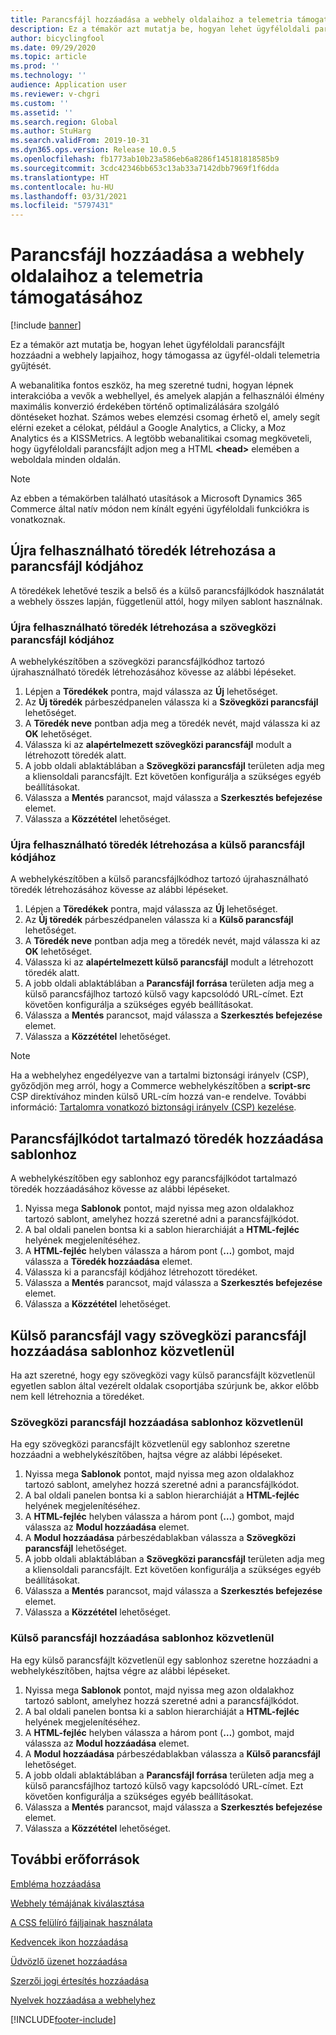 ```yaml
---
title: Parancsfájl hozzáadása a webhely oldalaihoz a telemetria támogatásához
description: Ez a témakör azt mutatja be, hogyan lehet ügyféloldali parancsfájlt hozzáadni a webhely lapjaihoz, hogy támogassa az ügyfél-oldali telemetria gyűjtését.
author: bicyclingfool
ms.date: 09/29/2020
ms.topic: article
ms.prod: ''
ms.technology: ''
audience: Application user
ms.reviewer: v-chgri
ms.custom: ''
ms.assetid: ''
ms.search.region: Global
ms.author: StuHarg
ms.search.validFrom: 2019-10-31
ms.dyn365.ops.version: Release 10.0.5
ms.openlocfilehash: fb1773ab10b23a586eb6a8286f145181818585b9
ms.sourcegitcommit: 3cdc42346bb653c13ab33a7142dbb7969f1f6dda
ms.translationtype: HT
ms.contentlocale: hu-HU
ms.lasthandoff: 03/31/2021
ms.locfileid: "5797431"
---
```

# <a name="add-script-code-to-site-pages-to-support-telemetry"></a>Parancsfájl hozzáadása a webhely oldalaihoz a telemetria támogatásához

[!include [banner](includes/banner.md)]

Ez a témakör azt mutatja be, hogyan lehet ügyféloldali parancsfájlt hozzáadni a webhely lapjaihoz, hogy támogassa az ügyfél-oldali telemetria gyűjtését.

A webanalitika fontos eszköz, ha meg szeretné tudni, hogyan lépnek interakcióba a vevők a webhellyel, és amelyek alapján a felhasználói élmény maximális konverzió érdekében történő optimalizálására szolgáló döntéseket hozhat. Számos webes elemzési csomag érhető el, amely segít elérni ezeket a célokat, például a Google Analytics, a Clicky, a Moz Analytics és a KISSMetrics. A legtöbb webanalitikai csomag megköveteli, hogy ügyféloldali parancsfájlt adjon meg a HTML **\<head\>**  elemében a weboldala minden oldalán.

> [!NOTE]
> Az ebben a témakörben található utasítások a Microsoft Dynamics 365 Commerce által natív módon nem kínált egyéni ügyféloldali funkciókra is vonatkoznak.

## <a name="create-a-reusable-fragment-for-your-script-code"></a>Újra felhasználható töredék létrehozása a parancsfájl kódjához

A töredékek lehetővé teszik a belső és a külső parancsfájlkódok használatát a webhely összes lapján, függetlenül attól, hogy milyen sablont használnak.

### <a name="create-a-reusable-fragment-for-your-inline-script-code"></a>Újra felhasználható töredék létrehozása a szövegközi parancsfájl kódjához

A webhelykészítőben a szövegközi parancsfájlkódhoz tartozó újrahasználható töredék létrehozásához kövesse az alábbi lépéseket.

1. Lépjen a **Töredékek** pontra, majd válassza az **Új** lehetőséget.
1. Az **Új töredék** párbeszédpanelen válassza ki a **Szövegközi parancsfájl** lehetőséget.
1. A **Töredék neve** pontban adja meg a töredék nevét, majd válassza ki az **OK** lehetőséget.
1. Válassza ki az **alapértelmezett szövegközi parancsfájl** modult a létrehozott töredék alatt.
1. A jobb oldali ablaktáblában a **Szövegközi parancsfájl** területen adja meg a kliensoldali parancsfájlt. Ezt követően konfigurálja a szükséges egyéb beállításokat.
1. Válassza a **Mentés** parancsot, majd válassza a **Szerkesztés befejezése** elemet.
1. Válassza a **Közzététel** lehetőséget.

### <a name="create-a-reusable-fragment-for-your-external-script-code"></a>Újra felhasználható töredék létrehozása a külső parancsfájl kódjához

A webhelykészítőben a külső parancsfájlkódhoz tartozó újrahasználható töredék létrehozásához kövesse az alábbi lépéseket.

1. Lépjen a **Töredékek** pontra, majd válassza az **Új** lehetőséget.
1. Az **Új töredék** párbeszédpanelen válassza ki a **Külső parancsfájl** lehetőséget.
1. A **Töredék neve** pontban adja meg a töredék nevét, majd válassza ki az **OK** lehetőséget.
1. Válassza ki az **alapértelmezett külső parancsfájl** modult a létrehozott töredék alatt.
1. A jobb oldali ablaktáblában a **Parancsfájl forrása** területen adja meg a külső parancsfájlhoz tartozó külső vagy kapcsolódó URL-címet. Ezt követően konfigurálja a szükséges egyéb beállításokat.
1. Válassza a **Mentés** parancsot, majd válassza a **Szerkesztés befejezése** elemet.
1. Válassza a **Közzététel** lehetőséget.

> [!NOTE]
> Ha a webhelyhez engedélyezve van a tartalmi biztonsági irányelv (CSP), győződjön meg arról, hogy a Commerce webhelykészítőben a **script-src** CSP direktívához minden külső URL-cím hozzá van-e rendelve. További információ: [Tartalomra vonatkozó biztonsági irányelv (CSP) kezelése](manage-csp.md).

## <a name="add-a-fragment-that-includes-script-code-to-a-template"></a>Parancsfájlkódot tartalmazó töredék hozzáadása sablonhoz

A webhelykészítőben egy sablonhoz egy parancsfájlkódot tartalmazó töredék hozzáadásához kövesse az alábbi lépéseket.

1. Nyissa mega **Sablonok** pontot, majd nyissa meg azon oldalakhoz tartozó sablont, amelyhez hozzá szeretné adni a parancsfájlkódot.
1. A bal oldali panelen bontsa ki a sablon hierarchiáját a **HTML-fejléc** helyének megjelenítéséhez.
1. A **HTML-fejléc** helyben válassza a három pont (**…**) gombot, majd válassza a **Töredék hozzáadása** elemet.
1. Válassza ki a parancsfájl kódjához létrehozott töredéket.
1. Válassza a **Mentés** parancsot, majd válassza a **Szerkesztés befejezése** elemet.
1. Válassza a **Közzététel** lehetőséget.

## <a name="add-an-external-script-or-inline-script-directly-to-a-template"></a>Külső parancsfájl vagy szövegközi parancsfájl hozzáadása sablonhoz közvetlenül

Ha azt szeretné, hogy egy szövegközi vagy külső parancsfájlt közvetlenül egyetlen sablon által vezérelt oldalak csoportjába szúrjunk be, akkor előbb nem kell létrehoznia a töredéket.

### <a name="add-an-inline-script-directly-to-a-template"></a>Szövegközi parancsfájl hozzáadása sablonhoz közvetlenül

Ha egy szövegközi parancsfájlt közvetlenül egy sablonhoz szeretne hozzáadni a webhelykészítőben, hajtsa végre az alábbi lépéseket.

1. Nyissa mega **Sablonok** pontot, majd nyissa meg azon oldalakhoz tartozó sablont, amelyhez hozzá szeretné adni a parancsfájlkódot.
1. A bal oldali panelen bontsa ki a sablon hierarchiáját a **HTML-fejléc** helyének megjelenítéséhez.
1. A **HTML-fejléc** helyben válassza a három pont (**…**) gombot, majd válassza az **Modul hozzáadása** elemet.
1. A **Modul hozzáadása** párbeszédablakban válassza a **Szövegközi parancsfájl** lehetőséget.
1. A jobb oldali ablaktáblában a **Szövegközi parancsfájl** területen adja meg a kliensoldali parancsfájlt. Ezt követően konfigurálja a szükséges egyéb beállításokat.
1. Válassza a **Mentés** parancsot, majd válassza a **Szerkesztés befejezése** elemet.
1. Válassza a **Közzététel** lehetőséget.

### <a name="add-an-external-script-directly-to-a-template"></a>Külső parancsfájl hozzáadása sablonhoz közvetlenül

Ha egy külső parancsfájlt közvetlenül egy sablonhoz szeretne hozzáadni a webhelykészítőben, hajtsa végre az alábbi lépéseket.

1. Nyissa mega **Sablonok** pontot, majd nyissa meg azon oldalakhoz tartozó sablont, amelyhez hozzá szeretné adni a parancsfájlkódot.
1. A bal oldali panelen bontsa ki a sablon hierarchiáját a **HTML-fejléc** helyének megjelenítéséhez.
1. A **HTML-fejléc** helyben válassza a három pont (**…**) gombot, majd válassza az **Modul hozzáadása** elemet.
1. A **Modul hozzáadása** párbeszédablakban válassza a **Külső parancsfájl** lehetőséget.
1. A jobb oldali ablaktáblában a **Parancsfájl forrása** területen adja meg a külső parancsfájlhoz tartozó külső vagy kapcsolódó URL-címet. Ezt követően konfigurálja a szükséges egyéb beállításokat.
1. Válassza a **Mentés** parancsot, majd válassza a **Szerkesztés befejezése** elemet.
1. Válassza a **Közzététel** lehetőséget.

## <a name="additional-resources"></a>További erőforrások

[Embléma hozzáadása](add-logo.md)

[Webhely témájának kiválasztása](select-site-theme.md)

[A CSS felülíró fájljainak használata](css-override-files.md)

[Kedvencek ikon hozzáadása](add-favicon.md)

[Üdvözlő üzenet hozzáadása](add-welcome-message.md)

[Szerzői jogi értesítés hozzáadása](add-copyright-notice.md)

[Nyelvek hozzáadása a webhelyhez](add-languages-to-site.md)


[!INCLUDE[footer-include](../includes/footer-banner.md)]
